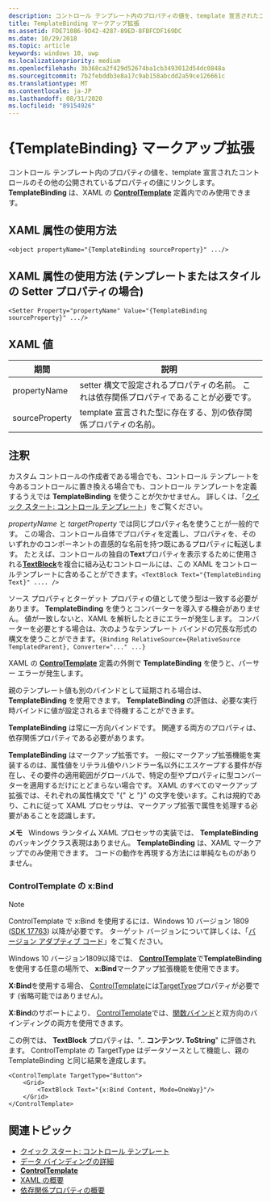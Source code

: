```yaml
---
description: コントロール テンプレート内のプロパティの値を、template 宣言されたコントロールのその他の公開されているプロパティの値にリンクします。 XAML では、TemplateBinding は ControlTemplate 定義内でのみ使用できます。
title: TemplateBinding マークアップ拡張
ms.assetid: FDE71086-9D42-4287-89ED-8FBFCDF169DC
ms.date: 10/29/2018
ms.topic: article
keywords: windows 10, uwp
ms.localizationpriority: medium
ms.openlocfilehash: 3b368ca2f429d52674ba1cb3493012d54dc0848a
ms.sourcegitcommit: 7b2febddb3e8a17c9ab158abcdd2a59ce126661c
ms.translationtype: MT
ms.contentlocale: ja-JP
ms.lasthandoff: 08/31/2020
ms.locfileid: "89154926"
---
```

# <a name="templatebinding-markup-extension"></a>{TemplateBinding} マークアップ拡張

コントロール テンプレート内のプロパティの値を、template 宣言されたコントロールのその他の公開されているプロパティの値にリンクします。 **TemplateBinding** は、XAML の [**ControlTemplate**](/uwp/api/Windows.UI.Xaml.Controls.ControlTemplate) 定義内でのみ使用できます。

## <a name="xaml-attribute-usage"></a>XAML 属性の使用方法

``` syntax
<object propertyName="{TemplateBinding sourceProperty}" .../>
```

## <a name="xaml-attribute-usage-for-setter-property-in-template-or-style"></a>XAML 属性の使用方法 (テンプレートまたはスタイルの Setter プロパティの場合)

``` syntax
<Setter Property="propertyName" Value="{TemplateBinding sourceProperty}" .../>
```

## <a name="xaml-values"></a>XAML 値

| 期間 | 説明 |
|------|-------------|
| propertyName | setter 構文で設定されるプロパティの名前。 これは依存関係プロパティであることが必要です。 |
| sourceProperty | template 宣言された型に存在する、別の依存関係プロパティの名前。 |

## <a name="remarks"></a>注釈

カスタム コントロールの作成者である場合でも、コントロール テンプレートを今あるコントロールに置き換える場合でも、コントロール テンプレートを定義するうえでは **TemplateBinding** を使うことが欠かせません。 詳しくは、「[クイック スタート: コントロール テンプレート](/previous-versions/windows/apps/hh465374(v=win.10))」をご覧ください。

*propertyName* と *targetProperty* では同じプロパティ名を使うことが一般的です。 この場合、コントロール自体でプロパティを定義し、プロパティを、そのいずれかのコンポーネントの直感的な名前を持つ既にあるプロパティに転送します。 たとえば、コントロールの独自の**Text**プロパティを表示するために使用される[**TextBlock**](/uwp/api/Windows.UI.Xaml.Controls.TextBlock)を複合に組み込むコントロールには、この XAML をコントロールテンプレートに含めることができます。`<TextBlock Text="{TemplateBinding Text}" .... />`

ソース プロパティとターゲット プロパティの値として使う型は一致する必要があります。 **TemplateBinding** を使うとコンバーターを導入する機会がありません。 値が一致しないと、XAML を解析したときにエラーが発生します。 コンバーターを必要とする場合は、次のようなテンプレート バインドの冗長な形式の構文を使うことができます。`{Binding RelativeSource={RelativeSource TemplatedParent}, Converter="..." ...}`

XAML の [**ControlTemplate**](/uwp/api/Windows.UI.Xaml.Controls.ControlTemplate) 定義の外側で **TemplateBinding** を使うと、パーサー エラーが発生します。

親のテンプレート値も別のバインドとして延期される場合は、**TemplateBinding** を使用できます。 **TemplateBinding** の評価は、必要な実行時バインドに値が設定されるまで待機することができます。

**TemplateBinding** は常に一方向バインドです。 関連する両方のプロパティは、依存関係プロパティである必要があります。

**TemplateBinding** はマークアップ拡張です。 一般にマークアップ拡張機能を実装するのは、属性値をリテラル値やハンドラー名以外にエスケープする要件が存在し、その要件の適用範囲がグローバルで、特定の型やプロパティに型コンバーターを適用するだけにとどまらない場合です。 XAML のすべてのマークアップ拡張では、それぞれの属性構文で "{" と "}" の文字を使います。これは規約であり、これに従って XAML プロセッサは、マークアップ拡張で属性を処理する必要があることを認識します。

**メモ**   Windows ランタイム XAML プロセッサの実装では、 **TemplateBinding**のバッキングクラス表現はありません。 **TemplateBinding** は、XAML マークアップでのみ使用できます。 コードの動作を再現する方法には単純なものがありません。

### <a name="xbind-in-controltemplate"></a>ControlTemplate の x:Bind

> [!NOTE]
> ControlTemplate で x:Bind を使用するには、Windows 10 バージョン 1809 ([SDK 17763](https://developer.microsoft.com/windows/downloads/windows-10-sdk)) 以降が必要です。 ターゲット バージョンについて詳しくは、「[バージョン アダプティブ コード](../debug-test-perf/version-adaptive-code.md)」をご覧ください。

Windows 10 バージョン1809以降では、 [**ControlTemplate**](/uwp/api/Windows.UI.Xaml.Controls.ControlTemplate)で**TemplateBinding**を使用する任意の場所で、 **x:Bind**マークアップ拡張機能を使用できます。 

**X:Bind**を使用する場合、 [ControlTemplate](/uwp/api/Windows.UI.Xaml.Controls.ControlTemplate)には[TargetType](/uwp/api/windows.ui.xaml.controls.controltemplate.targettype)プロパティが必要です (省略可能ではありません)。

**X:Bind**のサポートにより、 [ControlTemplate](/uwp/api/Windows.UI.Xaml.Controls.ControlTemplate)では、[関数バインド](../data-binding/function-bindings.md)と双方向のバインディングの両方を使用できます。

この例では、 **TextBlock** プロパティは、".. **コンテンツ. ToString**" に評価されます。 ControlTemplate の TargetType はデータソースとして機能し、親の TemplateBinding と同じ結果を達成します。

```xaml
<ControlTemplate TargetType="Button">
    <Grid>
        <TextBlock Text="{x:Bind Content, Mode=OneWay}"/>
    </Grid>
</ControlTemplate>
```

## <a name="related-topics"></a>関連トピック

* [クイック スタート: コントロール テンプレート](/previous-versions/windows/apps/hh465374(v=win.10))
* [データ バインディングの詳細](../data-binding/data-binding-in-depth.md)
* [**ControlTemplate**](/uwp/api/Windows.UI.Xaml.Controls.ControlTemplate)
* [XAML の概要](xaml-overview.md)
* [依存関係プロパティの概要](dependency-properties-overview.md)
 
